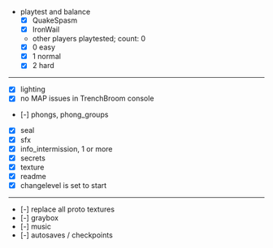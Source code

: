 - playtest and balance
  - [x] QuakeSpasm
  - [x] IronWail
  - other players playtested; count: 0
  - [x] 0 easy
  - [x] 1 normal
  - [x] 2 hard

---

- [x] lighting
- [x] no MAP issues in TrenchBroom console
- [-] phongs, phong_groups
- [x] seal
- [x] sfx
- [x] info_intermission, 1 or more
- [x] secrets
- [x] texture
- [x] readme
- [x] changelevel is set to start

---

- [-] replace all proto textures
- [-] graybox
- [-] music
- [-] autosaves / checkpoints
